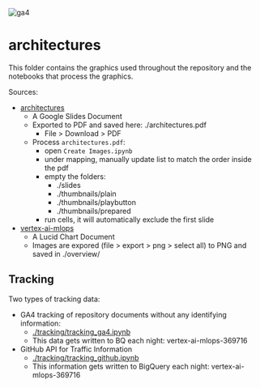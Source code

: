 ![ga4](https://www.google-analytics.com/collect?v=2&tid=G-6VDTYWLKX6&cid=1&en=page_view&dt=readme.md&dl=statmike%2Fvertex-ai-mlops%2Farchitectures)

# architectures

This folder contains the graphics used throughout the repository and the notebooks that process the graphics.


Sources:
- [architectures](https://docs.google.com/presentation/d/1pylP8PEhRWFEOw8TQeLCIAsT6TcKR6DXtPR37NSHM3U/edit?usp=sharing&resourcekey=0-qCmD6iLzRKUALTCmcB_wLw)
    - A Google Slides Document
    - Exported to PDF and saved here: ./architectures.pdf
        - File > Download > PDF
    - Process `architectures.pdf`:
        - open `Create Images.ipynb`
        - under mapping, manually update list to match the order inside the pdf
        - empty the folders:
            - ./slides
            - ./thumbnails/plain
            - ./thumbnails/playbutton
            - ./thumbnails/prepared
        - run cells, it will automatically exclude the first slide
- [vertex-ai-mlops](https://drive.google.com/file/d/1j6faffFliqXf51VV0J3Lh38ADRvunqUu/view?usp=sharing&resourcekey=0-R2gI3ClMXO_rrOEP7MVDog)
    - A Lucid Chart Document
    - Images are expored (file > export > png > select all) to PNG and saved in ./overview/

## Tracking
Two types of tracking data:
- GA4 tracking of repository documents without any identifying information:
    - [./tracking/tracking_ga4.ipynb](./tracking/tracking_ga4.ipynb)
    - This data gets written to BQ each night: vertex-ai-mlops-369716
- GitHub API for Traffic Information
    - [./tracking/tracking_github.ipynb](./tracking/tracking_github.ipynb)
    - This information gets written to BigQuery each night: vertex-ai-mlops-369716
